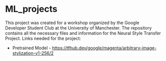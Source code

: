 # ML_projects

This project was created for a workshop organized by the Google Developer Student Club at the University of Manchester. The repository contains all the necessary files and information for the Neural Style Transfer Project.
Links needed for the project:
- Pretrained Model - https://tfhub.dev/google/magenta/arbitrary-image-stylization-v1-256/2
<!-- Project Link (final with outcomes) - https://github.com/ChitteshKumar/machine_learning_projects/blob/main/NeuralStyleTransfer_Method2.ipynb -->
